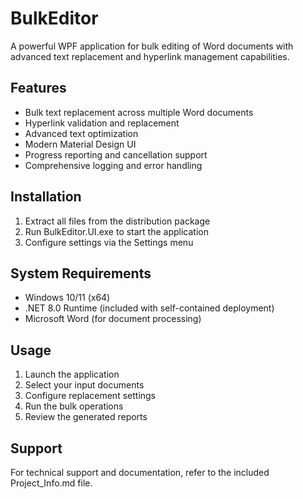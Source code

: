 # BulkEditor

A powerful WPF application for bulk editing of Word documents with advanced text replacement and hyperlink management capabilities.

## Features

- Bulk text replacement across multiple Word documents
- Hyperlink validation and replacement
- Advanced text optimization
- Modern Material Design UI
- Progress reporting and cancellation support
- Comprehensive logging and error handling

## Installation

1. Extract all files from the distribution package
2. Run BulkEditor.UI.exe to start the application
3. Configure settings via the Settings menu

## System Requirements

- Windows 10/11 (x64)
- .NET 8.0 Runtime (included with self-contained deployment)
- Microsoft Word (for document processing)

## Usage

1. Launch the application
2. Select your input documents
3. Configure replacement settings
4. Run the bulk operations
5. Review the generated reports

## Support

For technical support and documentation, refer to the included Project_Info.md file.
